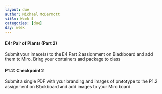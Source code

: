 ```yaml
---
layout: due
author: Michael McDermott
title: Week 5
categories: [due]
day: week
---
```

#### E4: Pair of Plants (Part 2)
Submit your image(s) to the E4 Part 2 assignment on Blackboard and add them to Miro. Bring your containers and package to class.

#### P1.2: Checkpoint 2
Submit a single PDF with your branding and images of prototype to the P1.2 assignment on Blackboard and add images to your Miro board. 




